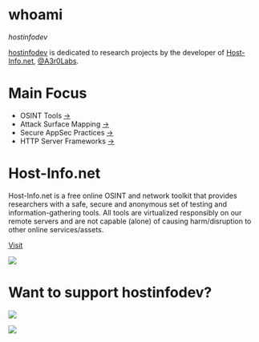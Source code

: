 # whoami

*hostinfodev*

[hostinfodev](https://github.com/hostinfodev/hostinfodev) is dedicated to research projects by the developer of [Host-Info.net](https://host-info.net), [@A3r0Labs](https://github.com/A3r0Labs).

# Main Focus

- OSINT Tools [->](https://github.com/hostinfodev/nesdis-goes)
- Attack Surface Mapping [->](https://github.com/hostinfodev/mass-scanning-tools)
- Secure AppSec Practices [->](https://github.com/hostinfodev/php-rate-limiting)
- HTTP Server Frameworks [->](https://github.com/hostinfodev/sonoma)

# Host-Info.net

Host-Info.net is a free online OSINT and network toolkit that provides researchers with a safe, secure and anonymous set of testing and information-gathering tools. All tools are virtualized responsibly on our remote servers and are not capable (alone) of causing harm/disruption to other online services/assets.

[Visit](https://host-info.net)

![](https://host-info.net/img/mag.png)

# Want to support hostinfodev?

![](https://camo.githubusercontent.com/cd07f1a5d90e454e7bbf69d22ebe4cdbd3a0b3dcf56ba0b6c2495a8e99c776be/68747470733a2f2f6b6f2d66692e636f6d2f696d672f676974687562627574746f6e5f736d2e737667)

![](https://img.shields.io/badge/Cash%20App-Support%20hostinfodev-green)


